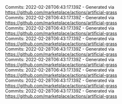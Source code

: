 Commits: 2022-02-28T06:43:17.139Z - Generated via https://github.com/marketplace/actions/artificial-grass
<br>
Commits: 2022-02-28T06:43:17.139Z - Generated via https://github.com/marketplace/actions/artificial-grass
<br>
Commits: 2022-02-28T06:43:17.139Z - Generated via https://github.com/marketplace/actions/artificial-grass
<br>
Commits: 2022-02-28T06:43:17.139Z - Generated via https://github.com/marketplace/actions/artificial-grass
<br>
Commits: 2022-02-28T06:43:17.139Z - Generated via https://github.com/marketplace/actions/artificial-grass
<br>
Commits: 2022-02-28T06:43:17.139Z - Generated via https://github.com/marketplace/actions/artificial-grass
<br>
Commits: 2022-02-28T06:43:17.139Z - Generated via https://github.com/marketplace/actions/artificial-grass
<br>
Commits: 2022-02-28T06:43:17.139Z - Generated via https://github.com/marketplace/actions/artificial-grass
<br>
Commits: 2022-02-28T06:43:17.139Z - Generated via https://github.com/marketplace/actions/artificial-grass
<br>
